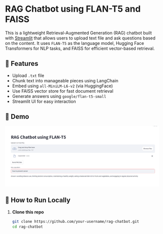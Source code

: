 # RAG Chatbot using FLAN-T5 and FAISS

This is a lightweight Retrieval-Augmented Generation (RAG) chatbot built with [Streamlit](https://streamlit.io/) that allows users to upload text file and ask questions based on the content. It uses `FLAN-T5` as the language model, Hugging Face Transformers for NLP tasks, and FAISS for efficient vector-based retrieval.

## 🔧 Features

- Upload  `.txt` file
- Chunk text into manageable pieces using LangChain
- Embed using `all-MiniLM-L6-v2` (via HuggingFace)
- Use FAISS vector store for fast document retrieval
- Generate answers using `google/flan-t5-small`
- Streamlit UI for easy interaction

## 🧪 Demo

![Demo](demo.png)

## 🚀 How to Run Locally

1. **Clone this repo**  
   ```bash
   git clone https://github.com/your-username/rag-chatbot.git
   cd rag-chatbot